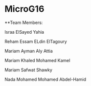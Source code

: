 # MicroG16

**Team Members:

Israa ElSayed Yahia

Reham Essam ELdin ElTagoury

Mariam Ayman Aly Attia

Mariam Khaled Mohamed Kamel

Mariam Safwat Shawky

Nada Mohamed Mohamed Abdel-Hamid
